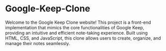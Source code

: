 # Google-Keep-Clone
Welcome to the Google Keep Clone website! This project is a front-end implementation that mimics the core functionalities of Google Keep, providing an intuitive and efficient note-taking experience. Built using HTML, CSS, and JavaScript, this clone allows users to create, organize, and manage their notes seamlessly.
